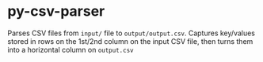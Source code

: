 # py-csv-parser
Parses CSV files from `input/` file to `output/output.csv`.  Captures key/values stored in rows on the 1st/2nd column on the input CSV file, then turns them into a horizontal column on `output.csv`
